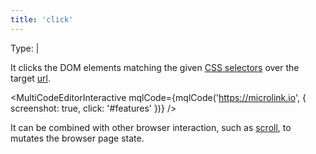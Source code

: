 ```yaml
---
title: 'click'
--- 
```


Type: <TypeContainer><Type children='<string>'/> | <Type children='<string[]>'/></TypeContainer>

It clicks the DOM elements matching the given [CSS selectors](https://developer.mozilla.org/en-US/docs/Web/CSS/CSS_Selectors) over the target [url](/docs/api/parameters/url).

<MultiCodeEditorInteractive 
  mqlCode={mqlCode('https://microlink.io', { screenshot: true, click: '#features' })} 
/>

It can be combined with other browser interaction, such as [scroll](/docs/api/parameters/scroll), to mutates the browser page state.
